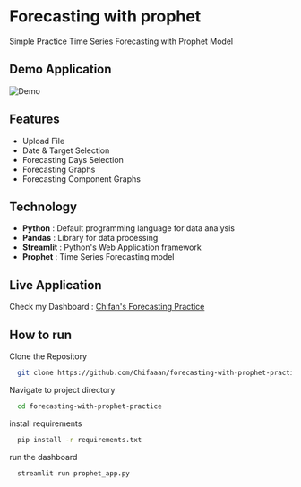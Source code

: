 
# Forecasting with prophet
Simple Practice Time Series Forecasting with Prophet Model




## Demo Application
![Demo](https://raw.githubusercontent.com/Chifaaan/forecasting-with-prophet-practice/refs/heads/main/forecasting%20demo.gif)


## Features

- Upload File
- Date & Target Selection
- Forecasting Days Selection
- Forecasting Graphs
- Forecasting Component Graphs


## Technology
- **Python** : Default programming language for data analysis
- **Pandas** : Library for data processing
- **Streamlit** : Python's Web Application framework 
- **Prophet** : Time Series Forecasting model
## Live Application

Check my Dashboard : [Chifan's Forecasting Practice](https://chifan-prophet-forecasting-practice.streamlit.app/)


## How to run

Clone the Repository
```bash
  git clone https://github.com/Chifaaan/forecasting-with-prophet-practice.git
```
Navigate to project directory
```bash
  cd forecasting-with-prophet-practice
``` 
install requirements
```bash
  pip install -r requirements.txt
```
run the dashboard
```bash
  streamlit run prophet_app.py
 ```
    